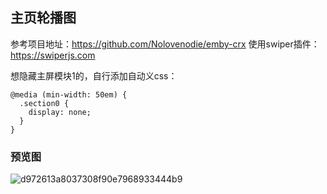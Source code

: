 ## 主页轮播图

参考项目地址：https://github.com/Nolovenodie/emby-crx 使用swiper插件：https://swiperjs.com

想隐藏主屏模块1的，自行添加自动义css：
```
@media (min-width: 50em) {
  .section0 {
    display: none;
  }
}
```
### 预览图
![d972613a8037308f90e7968933444b9](https://github.com/jackloves111/emby-front-end-mod/assets/89971817/48a4b66c-a412-4f67-8dab-d4e96354d5c8)

